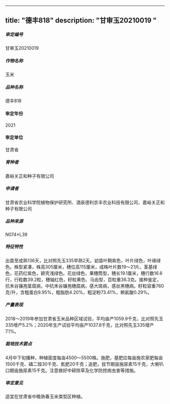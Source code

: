 
---
title: "德丰818"
description: "甘审玉20210019 "
---
##### 审定编号 
甘审玉20210019 

##### 作物名称
玉米

##### 品种名称
德丰818

#### 审定年份
2021	

#### 审定单位
甘肃省

##### 育种者
嘉峪关正和种子有限公司

##### 申请者
甘肃省农业科学院植物保护研究所、酒泉德利农丰农业科技有限公司、嘉峪关正和种子有限公司

##### 品种来源
N074×L39       

##### 特征特性
出苗至成熟136天，比对照先玉335早熟2天。幼苗叶鞘紫色，叶片绿色，叶缘绿色。株型紧凑，株高305厘米，穗位高115厘米，成株叶片数19～21片。茎基绿色，花药红紫色，颖壳浅绿色。花丝绿色，果穗筒型，穗长19.1厘米，穗行数16.6行，行粒数39.2粒，穗轴红色，籽粒黄色、马齿型，百粒重36.3克。接种鉴定，抗禾谷镰孢茎腐病，中抗禾谷镰孢穗腐病，感大斑病，感丝黑穗病。籽粒容重760克/升，含粗蛋白9.95%，粗脂肪4.20%，粗淀粉73.41%，赖氨酸0.29%。

##### 产量表现
2018～2019年参加甘肃省玉米品种区域试验，平均亩产1059.9千克，比对照先玉335增产5.2%；2020年生产试验平均亩产1037.8千克，比对照先玉335增产7.1%。

##### 栽培技术要点
4月中下旬播种，种植密度每亩4500～5500株。施肥，基肥应每亩施农家肥每亩1500千克、磷二铵30千克、氮肥20千克；追肥，拔节期亩施尿素15千克，大喇叭口期亩施尿素15千克。注意做好中耕除草及化学防控病虫害等措施。

##### 审定意见
适宜在甘肃省中晚熟春玉米类型区种植。


